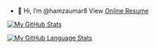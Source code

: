 - 👋 Hi, I’m @hamzaumar8
View [Online Resume](https://hamzaumar8.github.io/OnlineResume/)

[![My GitHub Stats](https://github-readme-stats.vercel.app/api/?hamzaumar8=jasongaylord&count_private=true&theme=tokyonight&showicons=true)]()

[![My GitHub Language Stats](https://github-readme-stats.vercel.app/api/top-langs/?hamzaumar8=jasongaylord&langs_count=5&theme=tokyonight)]()


